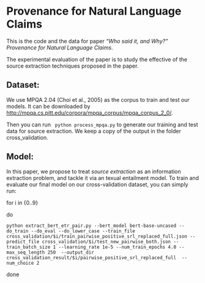 # Provenance for Natural Language Claims
This is the code and the data for paper *“Who said it, and Why?” Provenance for Natural Language Claims*.

The experimental evaluation of the paper is to study the effective of the source extraction techniques proposed in the paper.

## Dataset:
We use MPQA 2.04 (Choi et al., 2005) as the corpus to train and test our models. It can be downloaded by http://mpqa.cs.pitt.edu/corpora/mpqa_corpus/mpqa_corpus_2_0/.

Then you can run ``` python process_mpqa.py``` to generate our training and test data for source extraction. We keep a copy of the output in the folder cross_validation.

## Model:
In this paper, we propose to treat *source extraction* as an information extraction problem, and tackle it via an texual entailment model.
To train and evaluate our final model on our cross-validation dataset, you can simply run:

for i in {0..9}

do

	python extract_bert_etr_pair.py --bert_model bert-base-uncased --do_train --do_eval --do_lower_case --train_file cross_validation/$i/train_pairwise_positive_srl_replaced_full.json --predict_file cross_validation/$i/test_new_pairwise_both.json --train_batch_size 1 --learning_rate 1e-5 --num_train_epochs 4.0 --max_seq_length 250  --output_dir cross_validation_result/$i/pairwise_positive_srl_replaced_full  --num_choice 2

done
